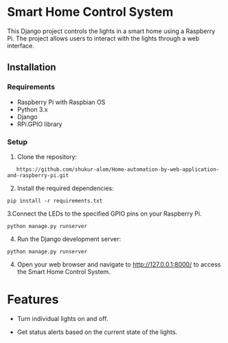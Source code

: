 # Smart Home Control System

This Django project controls the lights in a smart home using a Raspberry Pi. The project allows users to interact with the lights through a web interface.

## Installation

### Requirements

- Raspberry Pi with Raspbian OS
- Python 3.x
- Django
- RPi.GPIO library

### Setup

1. Clone the repository:

```
   https://github.com/shukur-alom/Home-automation-by-web-application-and-raspberry-pi.git
```

2. Install the required dependencies:
   
```
pip install -r requirements.txt
```

3.Connect the LEDs to the specified GPIO pins on your Raspberry Pi.


```
python manage.py runserver
```

4. Run the Django development server:

```
python manage.py runserver
```

4. Open your web browser and navigate to http://127.0.0.1:8000/ to access the Smart Home Control System.


# Features

* Turn individual lights on and off.

* Get status alerts based on the current state of the lights.
